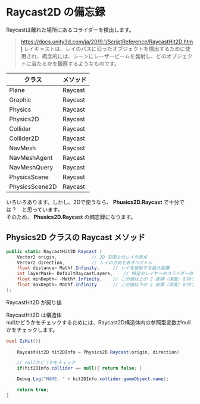 # Raycast2D の備忘録

Raycastは離れた場所にあるコライダーを検出します。
<br>
>https://docs.unity3d.com/ja/2019.1/ScriptReference/RaycastHit2D.html
>レイキャストは、レイのパスに沿ったオブジェクトを検出するために使用され、概念的には、シーンにレーザービームを発射し、どのオブジェクトに当たるかを観察するようなものです。

| クラス | メソッド |
| ---- | ---- |
| Plane | Raycast |
| Graphic | Raycast |
| Physics | Raycast |
| Physics2D | Raycast |
| Collider | Raycast |
| Collider2D | Raycast |
| NavMesh | Raycast |
| NavMeshAgent | Raycast |
| NavMeshQuery | Raycast |
| PhysicsScene | Raycast |
| PhysicsScene2D | Raycast |

いろいろあります。しかし、2Dで使うなら、 <strong>Phusics2D.Raycast</strong> で十分では？　と思っています。
<br>
そのため、 <strong>Phusics2D.Raycast</strong> の備忘録になります。
<br>

## Physics2D クラスの Raycast メソッド

```c#
public static RaycastHit2D Raycast (
	Vector2 origin,				// 2D 空間上のレイの原点
 	Vector2 direction,			// レイの方向を表すベクトル
  	float distance= Mathf.Infinity,		// レイを投射する最大距離
   	int layerMask= DefaultRaycastLayers,	// 特定のレイヤーのコライダーのみを判別するためのフィルター
	float minDepth= -Mathf.Infinity,	// この値以上の Z 座標（深度）を持つオブジェクトのみを含みます
	float maxDepth= Mathf.Infinity		// この値以下の Z 座標（深度）を持つオブジェクトのみを含みます
);
```


RaycastHit2D が戻り値
<br>

RaycastHit2D は構造体
<br>
nullかどうかをチェックするためには、Raycast2D構造体内の参照型変数がnullかをチェックします。
<br>
``` c#
bool IsHit(){
	...
	RaycastHit2D hit2DInfo = Physics2D.Raycast(origin, direction)

	// nullかどうかをチェック
	if(hit2DInfo.collider == null){ return false; }

	Debug.Log("NAME: " + hit2DInfo.collider.gameObject.name);

	return true;
}
```
